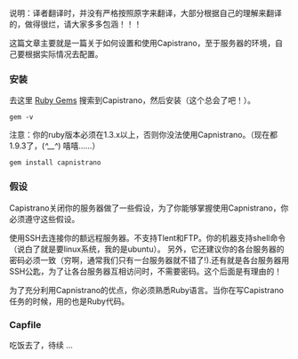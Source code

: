   说明：译者翻译时，并没有严格按照原字来翻译，大部分根据自己的理解来翻译的，做得很烂，请大家多多包涵！！！
  
  这篇文章主要就是一篇关于如何设置和使用Capistrano，至于服务器的环境，自己要根据实际情况去配置。

### 安装

  去这里 [Ruby Gems](http://rubygems.org/) 搜索到Capistrano，然后安装（这个总会了吧！）。

`gem -v`

  注意：你的ruby版本必须在1.3.x以上，否则你没法使用Capnistrano。（现在都1.9.3了，(*^__^*) 嘻嘻……）

`gem install capnistrano`

### 假设

  Capistrano关闭你的服务器做了一些假设，为了你能够掌握使用Capnistrano，你必须遵守这些假设。
  
  使用SSH去连接你的额远程服务器。不支持Tlent和FTP。你的机器支持shell命令（说白了就是要linux系统，我的是ubuntu）。
  另外，它还建议你的各台服务器的密码必须一致（穷啊，通常我们只有一台服务器就不错了!).还有就是各台服务器用SSH公匙，为了让各台服务器互相访问时，不需要密码。这个后面是有理由的！
  
  为了充分利用Capnistrano的优点，你必须熟悉Ruby语言。当你在写Capistrano任务的时候，用的也是Ruby代码。

### Capfile

  吃饭去了，待续 ...
